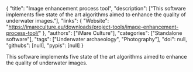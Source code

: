{
  "title": "Image enhancement process tool",
  "description": ["This software implements five state of the art algorithms aimed to enhance the quality of underwater images."],
  "links": {
    "Website": "https://imareculture.eu/downloads/project-tools/image-enhancement-process-tool/"
  },
  "authors": ["iMare Culture"],
  "categories": ["Standalone software"],
  "tags": ["Underwater archaeology", "Photography"],
  "doi": null,
  "githubs": [null],
  "pypis": [null]
}

<!-- Generated by csv2md.R – do not edit by hand -->

This software implements five state of the art algorithms aimed to enhance the quality of underwater images.